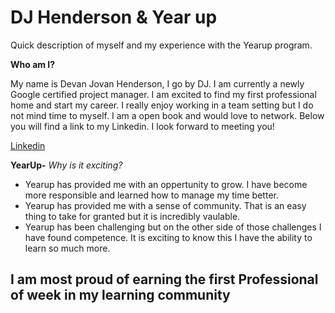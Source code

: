 # DJ Henderson & Year up
Quick description of myself and my experience with the Yearup program. 



**Who am I?**

My name is Devan Jovan Henderson, I go by DJ. I am currently a newly Google certified project manager. I am excited to find my first professional home and start my career. I really enjoy working in a team setting but I do not mind time to myself. I am a open book and would love to network. Below you will find a link to my Linkedin. I look forward to meeting you!

[Linkedin](https://www.linkedin.com/in/devan-henderson-9a503b251/)

**YearUp-**
*Why is it exciting?*
- Yearup has provided me with an oppertunity to grow. I have become more responsible and learned how to manage my time better. 
- Yearup has provided me with a sense of community. That is an easy thing to take for granted but it is incredibly vaulable.
- Yearup has been challenging but on the other side of those challenges I have found competence. It is exciting to know this I have the ability to learn so much more.

## I am most proud of earning the first Professional of week in my learning community

